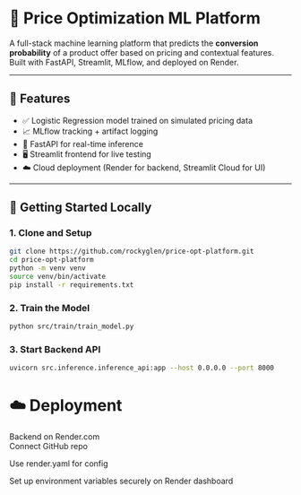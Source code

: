 # 🧠 Price Optimization ML Platform

A full-stack machine learning platform that predicts the **conversion probability** of a product offer based on pricing and contextual features. Built with FastAPI, Streamlit, MLflow, and deployed on Render.

---

## 🚀 Features

- ✅ Logistic Regression model trained on simulated pricing data  
- 📈 MLflow tracking + artifact logging  
- 🔌 FastAPI for real-time inference  
- 🖥️ Streamlit frontend for live testing  
- ☁️ Cloud deployment (Render for backend, Streamlit Cloud for UI)

---


## 🧪 Getting Started Locally

### 1. Clone and Setup

```bash
git clone https://github.com/rockyglen/price-opt-platform.git
cd price-opt-platform
python -m venv venv
source venv/bin/activate     
pip install -r requirements.txt
```

### 2. Train the Model

```bash
python src/train/train_model.py
```

### 3. Start Backend API

```bash
uvicorn src.inference.inference_api:app --host 0.0.0.0 --port 8000
```

# ☁️ Deployment  
Backend on Render.com  
Connect GitHub repo  

Use render.yaml for config  

Set up environment variables securely on Render dashboard  



